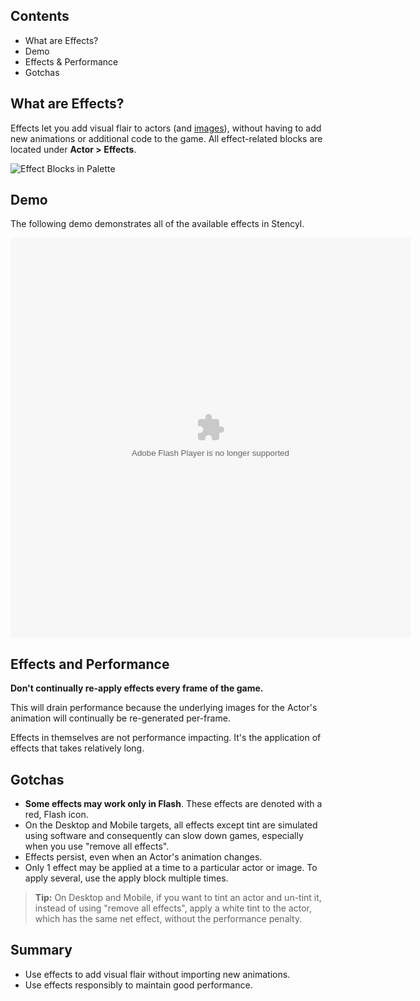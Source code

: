 ## Contents

* What are Effects?
* Demo
* Effects & Performance
* Gotchas


## What are Effects?

Effects let you add visual flair to actors (and [images](http://www.stencyl.com/help/view/image-api)), without having to add new animations or additional code to the game. All effect-related blocks are located under **Actor > Effects**.

![Effect Blocks in Palette](https://raw.githubusercontent.com/Stencyl/stencylpedia/master/chapter-6/images/effects-1.png)


## Demo

The following demo demonstrates all of the available effects in Stencyl.

<embed allowscriptaccess="never" height="640" quality="high" src="https://raw.githubusercontent.com/Stencyl/stencylpedia/master/chapter-6/files/EffectsSandbox.swf" type="application/x-shockwave-flash" width="640"></embed>


## Effects and Performance

**Don't continually re-apply effects every frame of the game.**

This will drain performance because the underlying images for the Actor's animation will continually be re-generated per-frame.

Effects in themselves are not performance impacting. It's the application of effects that takes relatively long.

 
## Gotchas

* **Some effects may work only in Flash**. These effects are denoted with a red, Flash icon.
* On the Desktop and Mobile targets, all effects except tint are simulated using software and consequently can slow down games, especially when you use "remove all effects".
* Effects persist, even when an Actor's animation changes.
* Only 1 effect may be applied at a time to a particular actor or image. To apply several, use the apply block multiple times.

> **Tip:** On Desktop and Mobile, if you want to tint an actor and un-tint it, instead of using "remove all effects", apply a white tint to the actor, which has the same net effect, without the performance penalty.
 

## Summary

* Use effects to add visual flair without importing new animations.
* Use effects responsibly to maintain good performance.
